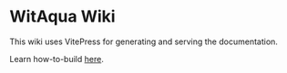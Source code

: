 # WitAqua Wiki
This wiki uses VitePress for generating and serving the documentation.

Learn how-to-build [here](https://wiki.witaqua.org/building-wiki).
